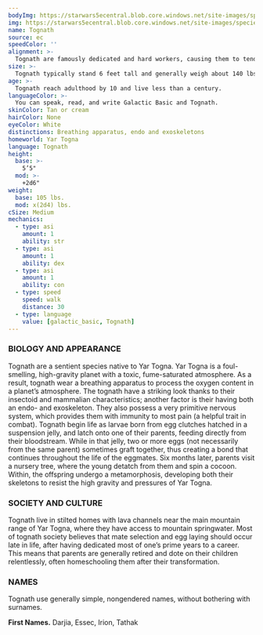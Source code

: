 ```yaml
---
bodyImg: https://starwars5ecentral.blob.core.windows.net/site-images/species/species_tognath.png
img: https://starwars5ecentral.blob.core.windows.net/site-images/species/species_tognath.png
name: Tognath
source: ec
speedColor: ''
alignment: >-
  Tognath are famously dedicated and hard workers, causing them to tend towards balanced alignments, though there are exceptions.
size: >-
  Tognath typically stand 6 feet tall and generally weigh about 140 lbs. Regardless of your position in that range, your size is Medium.
age: >-
  Tognath reach adulthood by 10 and live less than a century.
languageColor: >-
  You can speak, read, and write Galactic Basic and Tognath. 
skinColor: Tan or cream
hairColor: None
eyeColor: White
distinctions: Breathing apparatus, endo and exoskeletons
homeworld: Yar Togna
language: Tognath
height:
  base: >-
    5’5"
  mod: >-
    +2d6"
weight:
  base: 105 lbs.
  mod: x(2d4) lbs.
cSize: Medium
mechanics:
  - type: asi
    amount: 1
    ability: str
  - type: asi
    amount: 1
    ability: dex
  - type: asi
    amount: 1
    ability: con
  - type: speed
    speed: walk
    distance: 30
  - type: language
    value: [galactic_basic, Tognath]
---
```

### BIOLOGY AND APPEARANCE
Tognath are a sentient species native to Yar Togna. Yar Togna is a foul-smelling, high-gravity planet with a toxic, fume-saturated atmosphere. As a result, tognath wear a breathing apparatus to process the oxygen content in a planet’s atmosphere. The tognath have a striking look thanks to their insectoid and mammalian characteristics; another factor is their having both an endo- and exoskeleton. They also possess a very primitive nervous system, which provides them with immunity to most pain (a helpful trait in combat). Tognath begin life as larvae born from egg clutches hatched in a suspension jelly, and latch onto one of their parents, feeding directly from their bloodstream. While in that jelly, two or more eggs (not necessarily from the same parent) sometimes graft together, thus creating a bond that continues throughout the life of the eggmates. Six months later, parents visit a nursery tree, where the young detatch from them and spin a cocoon. Within, the offspring undergo a metamorphosis, developing both their skeletons to resist the high gravity and pressures of Yar Togna.

### SOCIETY AND CULTURE
Tognath live in stilted homes with lava channels near the main mountain range of Yar Togna, where they have access to mountain springwater. Most of tognath society believes that mate selection and egg laying should occur late in life, after having dedicated most of one’s prime years to a career. This means that parents are generally retired and dote on their children relentlessly, often homeschooling them after their transformation.

### NAMES
Tognath use generally simple, nongendered names, without bothering with surnames.

__First Names.__ Darjia, Essec, Irion, Tathak



    